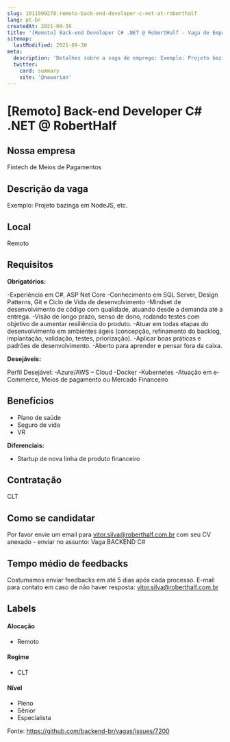 ```yaml
---
slug: 1011999278-remoto-back-end-developer-c-net-at-roberthalf
lang: pt-br
createdAt: 2021-09-30
title: '[Remoto] Back-end Developer C# .NET @ RobertHalf - Vaga de Emprego'
sitemap:
  lastModified: 2021-09-30
meta:
  description: 'Detalhes sobre a vaga de emprego: Exemplo: Projeto bazinga em NodeJS, etc.'
  twitter:
    card: summary
    site: '@nawarian'
---
```


# [Remoto] Back-end Developer C# .NET @ RobertHalf


## Nossa empresa
Fintech de Meios de Pagamentos

## Descrição da vaga

Exemplo: Projeto bazinga em NodeJS, etc.

## Local
Remoto 

## Requisitos

**Obrigatórios:**

-Experiência em C#, ASP Net Core
-Conhecimento em SQL Server, Design Patterns, Git e Ciclo de Vida de desenvolvimento 
-Mindset de desenvolvimento de código com qualidade, atuando desde a demanda até a entrega.
-Visão de longo prazo, senso de dono, rodando testes com objetivo de aumentar resiliência do produto.
-Atuar em todas etapas do desenvolvimento em ambientes ágeis (concepção, refinamento do backlog, implantação, validação, testes, priorização).
-Aplicar boas práticas e padrões de desenvolvimento.
-Aberto para aprender e pensar fora da caixa.

**Desejáveis:**

Perfil Desejável: 
-Azure/AWS – Cloud
-Docker
-Kubernetes
-Atuação em e-Commerce, Meios de pagamento ou Mercado Financeiro


## Benefícios

- Plano de saúde
- Seguro de vida
- VR

**Diferenciais:**
- Startup de nova linha de produto financeiro

## Contratação

CLT

## Como se candidatar

Por favor envie um email para vitor.silva@roberthalf.com.br com seu CV anexado - enviar no assunto: Vaga BACKEND C#

## Tempo médio de feedbacks

Costumamos enviar feedbacks em até 5 dias após cada processo.
E-mail para contato em caso de não haver resposta: vitor.silva@roberthalf.com.br

## Labels

#### Alocação
- Remoto

#### Regime
- CLT

#### Nível
- Pleno
- Sênior
- Especialista




Fonte: https://github.com/backend-br/vagas/issues/7200